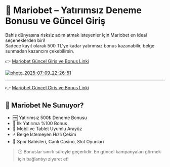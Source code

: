 # 🎯 Mariobet – Yatırımsız Deneme Bonusu ve Güncel Giriş

Bahis dünyasına risksiz adım atmak isteyenler için Mariobet en ideal seçeneklerden biri!  
Sadece kayıt olarak 500 TL’ye kadar yatırımsız bonus kazanabilir, belge sunmadan kazancını çekebilirsin.

👉 [Mariobet Güncel Giriş ve Bonus Linki](https://shortlinkapp.com/mariobetgirisyap)

[![photo_2025-07-09_22-26-51](https://github.com/user-attachments/assets/a146261d-370c-4d6e-8b05-2a4a30b0838c)](https://shortlinkapp.com/mariobetgirisyap)



---

👉 [Mariobet Güncel Giriş ve Bonus Linki](https://shortlinkapp.com/mariobetgirisyap)


## 💸 Mariobet Ne Sunuyor?

- 🆓 Yatırımsız 500₺ Deneme Bonusu  
- 💯 İlk Yatırıma %100 Bonus  
- 📱 Mobil ve Tablet Uyumlu Arayüz  
- ⚡ Belge İstemeyen Hızlı Çekim  
- 🎰 Spor Bahisleri, Canlı Casino, Slot Oyunları



> 🕒 Bonuslar sınırlı süreyle geçerlidir. En güncel kampanyaları görmek için bağlantıyı ziyaret et!

